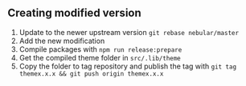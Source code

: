 ## Creating modified version

1. Update to the newer upstream version `git rebase nebular/master`
2. Add the new modification
3. Compile packages with `npm run release:prepare`
4. Get the compiled theme folder in `src/.lib/theme`
5. Copy the folder to tag repository and publish the tag with `git tag themex.x.x && git push origin themex.x.x`
